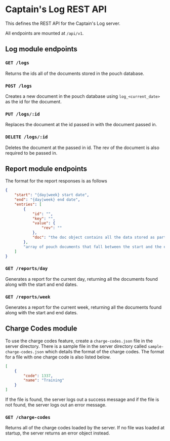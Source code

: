 # Captain's Log REST API

This defines the REST API for the Captain's Log server.

All endpoints are mounted at `/api/v1`.

## Log module endpoints

### `GET /logs`

Returns the ids all of the documents stored in the pouch database.

### `POST /logs`

Creates a new document in the pouch database using `log_<current_date>` as the id for the document.

### `PUT /logs/:id`

Replaces the document at the id passed in with the document passed in.

### `DELETE /logs/:id`

Deletes the document at the passed in id. The rev of the document is also required to be passed in.

## Report module endpoints

The format for the report responses is as follows

```json
{
    "start": "{day|week} start date",
    "end": "{day|week} end date",
    "entries": [
        {
            "id": "",
            "key": "",
            "value": {
                "rev": ""
            },
            "doc": "the doc object contains all the data stored as part of this document"
        },
        "array of pouch documents that fall between the start and the end times"
    ]
}
```

### `GET /reports/day`

Generates a report for the current day, returning all the documents found along with the start and end dates.

### `GET /reports/week`

Generates a report for the current week, returning all the documents found along with the start and end dates.

## Charge Codes module

To use the charge codes feature, create a `charge-codes.json` file in the server directory. There is a sample file in the server directory called `sample-charge-codes.json` which details the format of the charge codes. The format for a file with one charge code is also listed below.

```json
[
    {
        "code": 1337,
        "name": "Training"
    }
]
```

If the file is found, the server logs out a success message and if the file is not found, the server logs out an error message.

### `GET /charge-codes`

Returns all of the charge codes loaded by the server. If no file was loaded at startup, the server returns an error object instead. 
